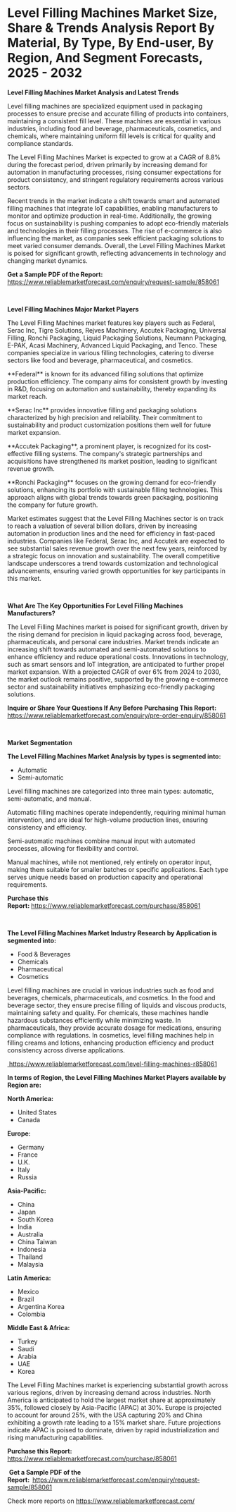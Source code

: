<p><h1>Level Filling Machines Market Size, Share & Trends Analysis Report By Material, By Type, By End-user, By Region, And Segment Forecasts, 2025 - 2032</h1></p><p><strong>Level Filling Machines Market Analysis and Latest Trends</strong></p>
<p><p>Level filling machines are specialized equipment used in packaging processes to ensure precise and accurate filling of products into containers, maintaining a consistent fill level. These machines are essential in various industries, including food and beverage, pharmaceuticals, cosmetics, and chemicals, where maintaining uniform fill levels is critical for quality and compliance standards.</p><p>The Level Filling Machines Market is expected to grow at a CAGR of 8.8% during the forecast period, driven primarily by increasing demand for automation in manufacturing processes, rising consumer expectations for product consistency, and stringent regulatory requirements across various sectors. </p><p>Recent trends in the market indicate a shift towards smart and automated filling machines that integrate IoT capabilities, enabling manufacturers to monitor and optimize production in real-time. Additionally, the growing focus on sustainability is pushing companies to adopt eco-friendly materials and technologies in their filling processes. The rise of e-commerce is also influencing the market, as companies seek efficient packaging solutions to meet varied consumer demands. Overall, the Level Filling Machines Market is poised for significant growth, reflecting advancements in technology and changing market dynamics.</p></p>
<p><strong>Get a Sample PDF of the Report:&nbsp;</strong> <a href="https://www.reliablemarketforecast.com/enquiry/request-sample/858061?utm_campaign=3223&utm_medium=2&utm_source=Github&utm_content=ia&utm_term=09042025&utm_id=level-filling-machines">https://www.reliablemarketforecast.com/enquiry/request-sample/858061</a></p>
<p>&nbsp;</p>
<p><strong>Level Filling Machines Major Market Players</strong></p>
<p><p>The Level Filling Machines market features key players such as Federal, Serac Inc, Tigre Solutions, Rejves Machinery, Accutek Packaging, Universal Filling, Ronchi Packaging, Liquid Packaging Solutions, Neumann Packaging, E-PAK, Acasi Machinery, Advanced Liquid Packaging, and Tenco. These companies specialize in various filling technologies, catering to diverse sectors like food and beverage, pharmaceutical, and cosmetics.</p><p>**Federal** is known for its advanced filling solutions that optimize production efficiency. The company aims for consistent growth by investing in R&D, focusing on automation and sustainability, thereby expanding its market reach. </p><p>**Serac Inc** provides innovative filling and packaging solutions characterized by high precision and reliability. Their commitment to sustainability and product customization positions them well for future market expansion.</p><p>**Accutek Packaging**, a prominent player, is recognized for its cost-effective filling systems. The company's strategic partnerships and acquisitions have strengthened its market position, leading to significant revenue growth.</p><p>**Ronchi Packaging** focuses on the growing demand for eco-friendly solutions, enhancing its portfolio with sustainable filling technologies. This approach aligns with global trends towards green packaging, positioning the company for future growth.</p><p>Market estimates suggest that the Level Filling Machines sector is on track to reach a valuation of several billion dollars, driven by increasing automation in production lines and the need for efficiency in fast-paced industries. Companies like Federal, Serac Inc, and Accutek are expected to see substantial sales revenue growth over the next few years, reinforced by a strategic focus on innovation and sustainability. The overall competitive landscape underscores a trend towards customization and technological advancements, ensuring varied growth opportunities for key participants in this market.</p></p>
<p>&nbsp;</p>
<p><strong>What Are The Key Opportunities For Level Filling Machines Manufacturers?</strong></p>
<p><p>The Level Filling Machines market is poised for significant growth, driven by the rising demand for precision in liquid packaging across food, beverage, pharmaceuticals, and personal care industries. Market trends indicate an increasing shift towards automated and semi-automated solutions to enhance efficiency and reduce operational costs. Innovations in technology, such as smart sensors and IoT integration, are anticipated to further propel market expansion. With a projected CAGR of over 6% from 2024 to 2030, the market outlook remains positive, supported by the growing e-commerce sector and sustainability initiatives emphasizing eco-friendly packaging solutions.</p></p>
<p><strong>Inquire or Share Your Questions If Any Before Purchasing This Report:</strong> <a href="https://www.reliablemarketforecast.com/enquiry/pre-order-enquiry/858061?utm_campaign=3223&utm_medium=2&utm_source=Github&utm_content=ia&utm_term=09042025&utm_id=level-filling-machines">https://www.reliablemarketforecast.com/enquiry/pre-order-enquiry/858061</a></p>
<p>&nbsp;</p>
<p><strong>Market Segmentation</strong></p>
<p><strong>The Level Filling Machines Market Analysis by types is segmented into:</strong></p>
<p><ul><li>Automatic</li><li>Semi-automatic</li></ul></p>
<p><p>Level filling machines are categorized into three main types: automatic, semi-automatic, and manual. </p><p>Automatic filling machines operate independently, requiring minimal human intervention, and are ideal for high-volume production lines, ensuring consistency and efficiency. </p><p>Semi-automatic machines combine manual input with automated processes, allowing for flexibility and control. </p><p>Manual machines, while not mentioned, rely entirely on operator input, making them suitable for smaller batches or specific applications. Each type serves unique needs based on production capacity and operational requirements.</p></p>
<p><strong>Purchase this Report:&nbsp;</strong><a href="https://www.reliablemarketforecast.com/purchase/858061?utm_campaign=3223&utm_medium=2&utm_source=Github&utm_content=ia&utm_term=09042025&utm_id=level-filling-machines">https://www.reliablemarketforecast.com/purchase/858061</a></p>
<p>&nbsp;</p>
<p><strong>The Level Filling Machines Market Industry Research by Application is segmented into:</strong></p>
<p><ul><li>Food & Beverages</li><li>Chemicals</li><li>Pharmaceutical</li><li>Cosmetics</li></ul></p>
<p><p>Level filling machines are crucial in various industries such as food and beverages, chemicals, pharmaceuticals, and cosmetics. In the food and beverage sector, they ensure precise filling of liquids and viscous products, maintaining safety and quality. For chemicals, these machines handle hazardous substances efficiently while minimizing waste. In pharmaceuticals, they provide accurate dosage for medications, ensuring compliance with regulations. In cosmetics, level filling machines help in filling creams and lotions, enhancing production efficiency and product consistency across diverse applications.</p></p>
<p><a href="https://www.reliablemarketforecast.com/level-filling-machines-r858061?utm_campaign=3223&utm_medium=2&utm_source=Github&utm_content=ia&utm_term=09042025&utm_id=level-filling-machines">&nbsp;https://www.reliablemarketforecast.com/level-filling-machines-r858061</a></p>
<p><strong>In terms of Region, the Level Filling Machines Market Players available by Region are:</strong></p>
<p>
    <p> <strong> North America: </strong>
        <ul>
            <li>United States</li>
            <li>Canada</li>
        </ul>
        </p> 
    <p> <strong> Europe: </strong>
        <ul>
            <li>Germany</li>
            <li>France</li>
            <li>U.K.</li>
            <li>Italy</li>
            <li>Russia</li>
        </ul>
        </p> 
    <p> <strong> Asia-Pacific: </strong>
        <ul>
            <li>China</li>
            <li>Japan</li>
            <li>South Korea</li>
            <li>India</li>
            <li>Australia</li>
            <li>China Taiwan</li>
            <li>Indonesia</li>
            <li>Thailand</li>
            <li>Malaysia</li>
        </ul>
        </p> 
    <p> <strong> Latin America: </strong>
        <ul>
            <li>Mexico</li>
            <li>Brazil</li>
            <li>Argentina Korea</li>
            <li>Colombia</li>
        </ul>
        </p> 
    <p> <strong> Middle East & Africa: </strong>
        <ul>
            <li>Turkey</li>
            <li>Saudi</li>
            <li>Arabia</li>
            <li>UAE</li>
            <li>Korea</li>
        </ul>
    </p>
    </p>
<p><p>The Level Filling Machines market is experiencing substantial growth across various regions, driven by increasing demand across industries. North America is anticipated to hold the largest market share at approximately 35%, followed closely by Asia-Pacific (APAC) at 30%. Europe is projected to account for around 25%, with the USA capturing 20% and China exhibiting a growth rate leading to a 15% market share. Future projections indicate APAC is poised to dominate, driven by rapid industrialization and rising manufacturing capabilities.</p></p>
<p><strong>Purchase this Report: </strong><a href="https://www.reliablemarketforecast.com/purchase/858061?utm_campaign=3223&utm_medium=2&utm_source=Github&utm_content=ia&utm_term=09042025&utm_id=level-filling-machines">https://www.reliablemarketforecast.com/purchase/858061</a></p>
<p>&nbsp;<strong>Get a Sample PDF of the Report:&nbsp;&nbsp;</strong><a href="https://www.reliablemarketforecast.com/enquiry/request-sample/858061?utm_campaign=3223&utm_medium=2&utm_source=Github&utm_content=ia&utm_term=09042025&utm_id=level-filling-machines">https://www.reliablemarketforecast.com/enquiry/request-sample/858061</a></p>
<p><strong></strong></p>
<p>Check more reports on <a href="https://www.reliablemarketforecast.com/?utm_campaign=3223&utm_medium=2&utm_source=Github&utm_content=ia&utm_term=09042025&utm_id=level-filling-machines">https://www.reliablemarketforecast.com/</a></p>